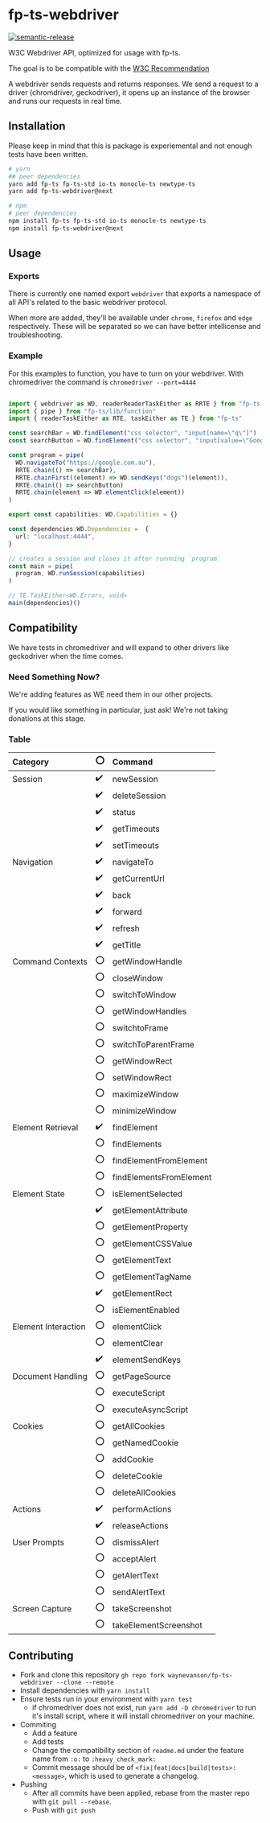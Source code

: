 # fp-ts-webdriver

[![semantic-release](https://img.shields.io/badge/%20%20%F0%9F%93%A6%F0%9F%9A%80-semantic--release-e10079.svg)](https://github.com/semantic-release/semantic-release)

W3C Webdriver API, optimized for usage with fp-ts.

The goal is to be compatible with the [W3C Recommendation](https://www.w3.org/TR/webdriver1)

A webdriver sends requests and returns responses.
We send a request to a driver (chromdriver, geckodriver), it opens up an instance of the browser and runs our requests in real time.

## Installation

Please keep in mind that this is package is experiemental and not enough tests have been written.

```sh
# yarn
## peer dependencies
yarn add fp-ts fp-ts-std io-ts monocle-ts newtype-ts
yarn add fp-ts-webdriver@next

# npm
# peer dependencies
npm install fp-ts fp-ts-std io-ts monocle-ts newtype-ts
npm install fp-ts-webdriver@next
```

## Usage

### Exports

There is currently one named export `webdriver` that exports a namespace of all API's related to the basic webdriver protocol.

When more are added, they'll be available under `chrome`, `firefox` and `edge` respectively.
These will be separated so we can have better intellicense and troubleshooting.

### Example

For this examples to function, you have to turn on your webdriver.
With chromedriver the command is `chromedriver --port=4444`

```ts

import { webdriver as WD, readerReaderTaskEither as RRTE } from "fp-ts-webdriver"
import { pipe } from "fp-ts/lib/function"
import { readerTaskEither as RTE, taskEither as TE } from "fp-ts"

const searchBar = WD.findElement("css selector", "input[name=\"q\"]")
const searchButton = WD.findElement("css selector", "input[value=\"Google Search\"]")

const program = pipe(
  WD.navigateTo("https://google.com.au"),
  RRTE.chain(() => searchBar),
  RRTE.chainFirst((element) => WD.sendKeys("dogs")(element)),
  RRTE.chain(() => searchButton)
  RRTE.chain(element => WD.elementClick(element))
)

export const capabilities: WD.Capabilities = {}

const dependencies:WD.Dependencies =  {
  url: "localhost:4444",
}

// creates a session and closes it after runnning `program`
const main = pipe(
  program, WD.runSession(capabilities)
)

// TE.TaskEither<WD.Errors, void>
main(dependencies)()
```

## Compatibility

We have tests in chromedriver and will expand to other drivers like geckodriver when the time comes.

### Need Something Now?

We're adding features as WE need them in our other projects.

If you would like something in particular, just ask!
We're not taking donations at this stage.

### Table

| Category            | :o:                | Command                 |
| :------------------ | ------------------ | :---------------------- |
| Session             | :heavy_check_mark: | newSession              |
|                     | :heavy_check_mark: | deleteSession           |
|                     | :heavy_check_mark: | status                  |
|                     | :heavy_check_mark: | getTimeouts             |
|                     | :heavy_check_mark: | setTimeouts             |
| Navigation          | :heavy_check_mark: | navigateTo              |
|                     | :heavy_check_mark: | getCurrentUrl           |
|                     | :heavy_check_mark: | back                    |
|                     | :heavy_check_mark: | forward                 |
|                     | :heavy_check_mark: | refresh                 |
|                     | :heavy_check_mark: | getTitle                |
| Command Contexts    | :o:                | getWindowHandle         |
|                     | :o:                | closeWindow             |
|                     | :o:                | switchToWindow          |
|                     | :o:                | getWindowHandles        |
|                     | :o:                | switchtoFrame           |
|                     | :o:                | switchToParentFrame     |
|                     | :o:                | getWindowRect           |
|                     | :o:                | setWindowRect           |
|                     | :o:                | maximizeWindow          |
|                     | :o:                | minimizeWindow          |
| Element Retrieval   | :heavy_check_mark: | findElement             |
|                     | :o:                | findElements            |
|                     | :o:                | findElementFromElement  |
|                     | :o:                | findElementsFromElement |
| Element State       | :o:                | isElementSelected       |
|                     | :heavy_check_mark: | getElementAttribute     |
|                     | :o:                | getElementProperty      |
|                     | :o:                | getElementCSSValue      |
|                     | :o:                | getElementText          |
|                     | :o:                | getElementTagName       |
|                     | :heavy_check_mark: | getElementRect          |
|                     | :o:                | isElementEnabled        |
| Element Interaction | :o:                | elementClick            |
|                     | :o:                | elementClear            |
|                     | :heavy_check_mark: | elementSendKeys         |
| Document Handling   | :o:                | getPageSource           |
|                     | :o:                | executeScript           |
|                     | :o:                | executeAsyncScript      |
| Cookies             | :o:                | getAllCookies           |
|                     | :o:                | getNamedCookie          |
|                     | :o:                | addCookie               |
|                     | :o:                | deleteCookie            |
|                     | :o:                | deleteAllCookies        |
| Actions             | :heavy_check_mark: | performActions          |
|                     | :heavy_check_mark: | releaseActions          |
| User Prompts        | :o:                | dismissAlert            |
|                     | :o:                | acceptAlert             |
|                     | :o:                | getAlertText            |
|                     | :o:                | sendAlertText           |
| Screen Capture      | :o:                | takeScreenshot          |
|                     | :o:                | takeElementScreenshot   |

## Contributing

- Fork and clone this repository `gh repo fork waynevanson/fp-ts-webdriver --clone --remote`
- Install dependencies with `yarn install`
- Ensure tests run in your environment with `yarn test`
  - if chromedriver does not exist, run `yarn add -D chromedriver` to run it's install script, where it will install chromedriver on your machine.
- Commiting
  - Add a feature
  - Add tests
  - Change the compatibility section of `readme.md` under the feature name from `:o:` to `:heavy_check_mark:`
  - Commit message should be of `<fix|feat|docs|build|tests>: <message>`, which is used to generate a changelog.
- Pushing
  - After all commits have been applied, rebase from the master repo with `git pull --rebase`.
  - Push with `git push`
